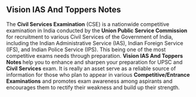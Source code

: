 <h2>Vision IAS And Toppers Notes </h2>

<p>The <strong>Civil Services Examination</strong> (CSE) is a nationwide competitive examination in India conducted by the <strong>Union Public Service Commission</strong> for recruitment to various Civil Services of the Government of India, including the Indian Administrative Service (IAS), Indian Foreign Service (IFS), and Indian Police Service (IPS). This being one of the most competitive exams needs through preparation.&nbsp;<strong>Vision IAS And Toppers Notes </strong>help you to enhance and sharpen your preparation for UPSC and <strong>Civil Services</strong> exam. It is really an asset serve as a reliable source of information for those who plan to appear in various <strong>Competitive/Entrance Examinations</strong> and promotes exam awareness among aspirants and encourages them to rectify their weakness and build up their strength.</p>

